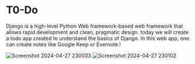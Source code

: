 # T0-Do
Django is a high-level Python Web framework-based web framework that allows rapid development and clean, pragmatic design. today we will create a todo app created to understand the basics of Django. In this web app, one can create notes like Google Keep or Evernote.!

![Screenshot 2024-04-27 230033](https://github.com/Suresh-28/T0-Do/assets/111943013/77212ad8-40e0-416a-85b4-c034d834dfdf)
![Screenshot 2024-04-27 230102](https://github.com/Suresh-28/T0-Do/assets/111943013/6a519767-67d5-434b-a567-232cb3ae6a46)
